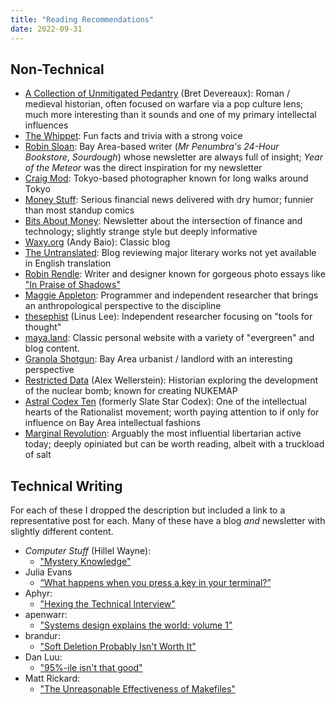 ```yaml
---
title: "Reading Recommendations"
date: 2022-09-31
---
```


## Non-Technical

- [A Collection of Unmitigated Pedantry][1] (Bret Devereaux): Roman / medieval historian, often focused on warfare via a pop culture lens; much more interesting than it sounds and one of my primary intellectal influences
- [The Whippet][2]: Fun facts and trivia with a strong voice
- [Robin Sloan][3]: Bay Area-based writer (*Mr Penumbra's 24-Hour Bookstore*, *Sourdough*) whose newsletter are always full of insight; *Year of the Meteor* was the direct inspiration for my newsletter
- [Craig Mod][4]: Tokyo-based photographer known for long walks around Tokyo
- [Money Stuff][5]: Serious financial news delivered with dry humor; funnier than most standup comics
- [Bits About Money][6]: Newsletter about the intersection of finance and technology; slightly strange style but deeply informative
- [Waxy.org][7] (Andy Baio): Classic blog
- [The Untranslated][8]: Blog reviewing major literary works not yet available in English translation
- [Robin Rendle][9]: Writer and designer known for gorgeous photo essays like ["In Praise of Shadows"][10]
- [Maggie Appleton][11]: Programmer and independent researcher that brings an anthropological perspective to the discipline
- [thesephist][12] (Linus Lee): Independent researcher focusing on "tools for thought"
- [maya.land][13]: Classic personal website with a variety of "evergreen" and blog content.
- [Granola Shotgun][14]: Bay Area urbanist / landlord with an interesting perspective
- [Restricted Data][15] (Alex Wellerstein): Historian exploring the development of the nuclear bomb; known for creating NUKEMAP
- [Astral Codex Ten][16] (formerly Slate Star Codex): One of the intellectual hearts of the Rationalist movement; worth paying attention to if only for influence on Bay Area intellectual fashions
- [Marginal Revolution][17]: Arguably the most influential libertarian active today; deeply opiniated but can be worth reading, albeit with a truckload of salt

## Technical Writing

For each of these I dropped the description but included a link to a representative post for each. Many of these have a blog *and* newsletter with slightly different content.

- *Computer Stuff* (Hillel Wayne):
  - ["Mystery Knowledge"][18]
- Julia Evans
  - [“What happens when you press a key in your terminal?”][19]
- Aphyr:
  - ["Hexing the Technical Interview"][20]
- apenwarr:
  - ["Systems design explains the world: volume 1"][21]
- brandur:
  - ["Soft Deletion Probably Isn't Worth It"][22]
- Dan Luu:
  - ["95%-ile isn't that good"][23]
- Matt Rickard:
  - ["The Unreasonable Effectiveness of Makefiles"][24]

[1]: https://acoup.blog/
[2]: https://thewhippet.org/
[3]: https://www.robinsloan.com/
[4]: https://craigmod.com/
[5]: https://www.bloomberg.com/account/newsletters/money-stuff
[6]: https://bam.kalzumeus.com/
[7]: https://waxy.org/
[8]: https://theuntranslated.wordpress.com/
[9]: https://www.robinrendle.com/
[10]: https://www.robinrendle.com/essays/in-praise-of-shadows/
[11]: https://maggieappleton.com/
[12]: https://thesephist.com/
[13]: https://maya.land/
[14]: https://www.granolashotgun.com/
[15]: http://blog.nuclearsecrecy.com/
[16]: https://astralcodexten.substack.com/
[17]: https://marginalrevolution.com/
[18]: https://buttondown.email/hillelwayne/archive/mystery-knowledge-worskshop-discount/
[19]: https://jvns.ca/blog/2022/07/20/pseudoterminals/
[20]: https://aphyr.com/posts/341-hexing-the-technical-interview
[21]: https://apenwarr.ca/log/20201227
[22]: https://brandur.org/soft-deletion
[23]: https://danluu.com/p95-skill/
[24]: https://matt-rickard.com/the-unreasonable-effectiveness-of-makefiles
